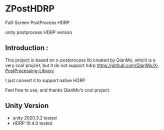 # ZPostHDRP
Fulll Screen PostProcess HDRP

unity postprocess  HDRP verison 
## Introduction :

This project is based on x-postprocess lib created by QianMo, which is a very cool projcet, but it do not support hdrp
https://github.com/QianMo/X-PostProcessing-Library

I just convert it to support native HDRP

Feel free to use, and thanks QianMo's cool project.

## Unity Version

- unity 2020.3.2 tested
- HDRP 10.4.0 tested

